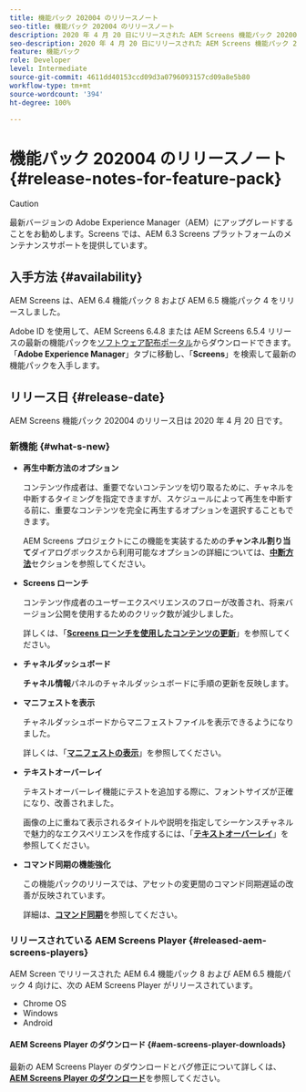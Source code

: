 ```yaml
---
title: 機能パック 202004 のリリースノート
seo-title: 機能パック 202004 のリリースノート
description: 2020 年 4 月 20 日にリリースされた AEM Screens 機能パック 202004 について説明します。
seo-description: 2020 年 4 月 20 日にリリースされた AEM Screens 機能パック 202004 について説明します。
feature: 機能パック
role: Developer
level: Intermediate
source-git-commit: 4611dd40153ccd09d3a0796093157cd09a8e5b80
workflow-type: tm+mt
source-wordcount: '394'
ht-degree: 100%

---
```



# 機能パック 202004 のリリースノート {#release-notes-for-feature-pack}

>[!CAUTION]
>
>最新バージョンの Adobe Experience Manager（AEM）にアップグレードすることをお勧めします。Screens では、AEM 6.3 Screens プラットフォームのメンテナンスサポートを提供しています。

## 入手方法 {#availability}

AEM Screens は、AEM 6.4 機能パック 8 および AEM 6.5 機能パック 4 をリリースしました。

Adobe ID を使用して、AEM Screens 6.4.8 または AEM Screens 6.5.4 リリースの最新の機能パックを[ソフトウェア配布ポータル](https://experience.adobe.com/#/downloads/content/software-distribution/en/aem.html)からダウンロードできます。「**Adobe Experience Manager**」タブに移動し、「**Screens**」を検索して最新の機能パックを入手します。

## リリース日 {#release-date}

AEM Screens 機能パック 202004 のリリース日は 2020 年 4 月 20 日です。

### 新機能 {#what-s-new}

* **再生中断方法のオプション**

   コンテンツ作成者は、重要でないコンテンツを切り取るために、チャネルを中断するタイミングを指定できますが、スケジュールによって再生を中断する前に、重要なコンテンツを完全に再生するオプションを選択することもできます。

   AEM Screens プロジェクトにこの機能を実装するための&#x200B;**チャンネル割り当て**&#x200B;ダイアログボックスから利用可能なオプションの詳細については、**[中断方法](/help/user-guide/channel-assignment.md#interruption-method-channel)**&#x200B;セクションを参照してください。

* **Screens ローンチ**

   コンテンツ作成者のユーザーエクスペリエンスのフローが改善され、将来バージョン公開を使用するためのクリック数が減少しました。

   詳しくは、「**[Screens ローンチを使用したコンテンツの更新](launches.md)**」を参照してください。

* **チャネルダッシュボード**

   **チャネル情報**&#x200B;パネルのチャネルダッシュボードに手順の更新を反映します。


* **マニフェストを表示**

   チャネルダッシュボードからマニフェストファイルを表示できるようになりました。

   詳しくは、「**[マニフェストの表示](/help/user-guide/managing-channels.md#view-manifest)**」を参照してください。

* **テキストオーバーレイ**

   テキストオーバーレイ機能にテストを追加する際に、フォントサイズが正確になり、改善されました。

   画像の上に重ねて表示されるタイトルや説明を指定してシーケンスチャネルで魅力的なエクスペリエンスを作成するには、「**[テキストオーバーレイ](text-overlay.md)**」を参照してください。

* **コマンド同期の機能強化**

   この機能パックのリリースでは、アセットの変更間のコマンド同期遅延の改善が反映されています。

   詳細は、**[コマンド同期](using-command-sync.md)**&#x200B;を参照してください。

### リリースされている AEM Screens Player {#released-aem-screens-players}

AEM Screen でリリースされた AEM 6.4 機能パック 8 および AEM 6.5 機能パック 4 向けに、次の AEM Screens Player がリリースされています。

* Chrome OS
* Windows
* Android

#### AEM Screens Player のダウンロード {#aem-screens-player-downloads}

最新の AEM Screens Player のダウンロードとバグ修正について詳しくは、**[AEM Screens Player のダウンロード](https://download.macromedia.com/screens/)**&#x200B;を参照してください。
